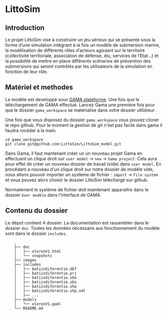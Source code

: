LittoSim
=========

## Introduction
Le projet LittoSim vise à construire un jeu sérieux qui se présente sous la forme d’une simulation intégrant à la fois un modèle de submersion marine, la modélisation de différents rôles d’acteurs agissant sur le territoire (collectivité territoriale, association de défense, élu, services de l’Etat...) et la possibilité de mettre en place différents scénarios de prévention des submersions qui seront contrôlés par les utilisateurs de la simulation en fonction de leur rôle.

## Matériel et methodes 

Le modèle est developpé sous [GAMA plateforme](https://code.google.com/p/gama-platform/). Une fois que le téléchargement de GAMA effectué. Lancez Gama une première fois pour que le dossier `gama_workspace` se matérialise dans votre dossier utilisteur.

Une fois que vous disposez du dossier `gama_workspace` vous pouvez cloner le repo github. Pour le moment la gestion de git n'est pas facile dans gama il faudra rocéder à la main. 

```
cd gama_workspace
git clone git@github.com:LittoSim/LittoSim_model.git
```

Dans Gama, il faut mantenant créer un un nouveau projet Gama en effectuant un clique droit sur `user model` -> `new` -> `Gama project`. Cela aura pour effet de créer un nouveau dossier de travail (vide) dans `user model`. En procédant a nouveau d'un clique droit sur notre dossier de modèle vide, nous allons pouvoir importer un système de fichier : `import` -> `File system` et vous pouvez alors choisir le dossier LittoSim téléchargé sur github.

Normalement le système de fichier doit maintenant apparaitre dans le dossier `User modèle` dans l'interface de GAMA.

## Contenu du dossier

Le dépot contient 4 dossier. La documentation est rassembler dans le dossier `doc`. Toutes les données nécessaire aux fonctionnement du modèle sont dans le dossier `includes`.

```
    .
    ├── doc
    │   ├── oleronV1.html
    │   └── snapshots
    ├── images
    ├── includes
	│   ├── batiindiferentie.dbf
	│   ├── batiindiferentie.prj
	│   ├── batiindiferentie.sbn
	│   ├── batiindiferentie.sbx
	│   ├── batiindiferentie.shp
	│   ├── batiindiferentie.shp.xml
	│   ├── ...
	├── models
	│   └── oleronV1.gaml
	└── README.md
```
